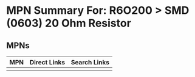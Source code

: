



# MPN Summary For: R6O200 > SMD (0603) 20 Ohm Resistor

## MPNs
  

|MPN|Direct Links|Search Links|
| :--- | :--- | :--- |
||||
